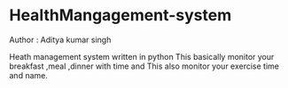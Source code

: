 # HealthMangagement-system
Author : Aditya kumar singh

Heath management system written in python
This basically monitor your breakfast ,meal ,dinner with time 
and This also monitor your exercise time and name.

